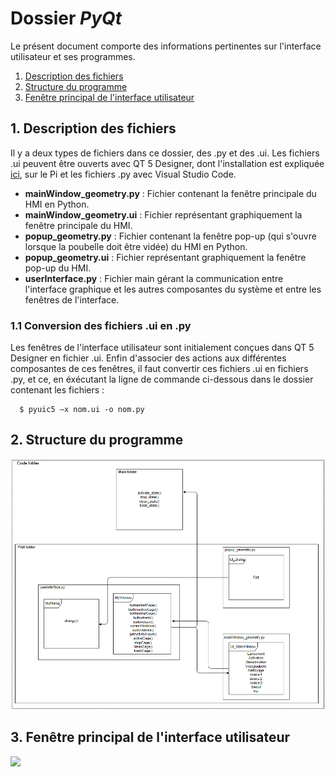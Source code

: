 # Dossier *PyQt*

Le présent document comporte des informations pertinentes sur l'interface utilisateur et ses programmes.

1. [Description des fichiers](#1-description-des-fichiers)
2. [Structure du programme](#2-structure-du-programme)
3. [Fenêtre principal de l'interface utilisateur](#3-fenêtre-principal-de-linterface-utilisateur)

## 1. Description des fichiers

Il y a deux types de fichiers dans ce dossier, des .py et des .ui. Les fichiers .ui peuvent être ouverts avec QT 5 Designer, dont l'installation est expliquée [ici](../../README.md/#321-installation-de-qt-designer), sur le Pi et les fichiers .py avec Visual Studio Code. 

- **mainWindow_geometry.py** : Fichier contenant la fenêtre principale du HMI en Python.
- **mainWindow_geometry.ui** : Fichier représentant graphiquement la fenêtre principale du HMI.
- **popup_geometry.py** : Fichier contenant la fenêtre pop-up (qui s'ouvre lorsque la poubelle doit être vidée) du HMI en Python.
- **popup_geometry.ui** : Fichier représentant graphiquement la fenêtre pop-up du HMI.
- **userInterface.py** : Fichier main gérant la communication entre l'interface graphique et les autres composantes du système et entre les fenêtres de l'interface.

### 1.1 Conversion des fichiers .ui en .py

Les fenêtres de l'interface utilisateur sont initialement conçues dans QT 5 Designer en fichier .ui. Enfin d'associer des actions aux différentes composantes de ces fenêtres, il faut convertir ces fichiers .ui en fichiers .py, et ce, en éxécutant la ligne de commande ci-dessous dans le dossier contenant les fichiers :

```
  $ pyuic5 –x nom.ui -o nom.py 
```

## 2. Structure du programme

<img src="../../Documentation/Images/HierarchieHMI.png">

## 3. Fenêtre principal de l'interface utilisateur

<img src="../../Documentation/Images/HMI.jpg">